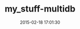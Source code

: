 ---
layout: post
title:  "my_stuff-multidb"
repo:   "fredemmott/my_stuff-multidb"
date:   2015-02-18 17:01:30
gemurl: https://github.com/fredemmott/my_stuff-multidb
---